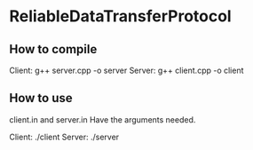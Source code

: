 # ReliableDataTransferProtocol

## How to compile

Client: g++ server.cpp -o server
Server: g++ client.cpp -o client

## How to use

client.in and server.in Have the arguments needed.

Client: ./client
Server: ./server
